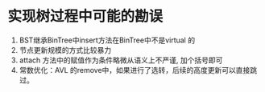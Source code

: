 # 实现树过程中可能的勘误

1. BST继承BinTree中insert方法在BinTree中不是virtual 的
2. 节点更新规模的方式比较暴力
3. attach 方法中的赋值作为条件略微从语义上不严谨, 加个括号即可
4. 常数优化：AVL 的remove中，如果进行了选转，后续的高度更新可以直接跳过。

